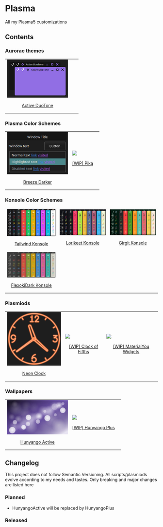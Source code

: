 # Plasma

All my Plasma5 customizations

## Contents

### Aurorae themes

<table border="0">
  <tr>
    <td>
      <a href="aurorae/themes/ActiveDuoTone">
        <img src="aurorae/themes/ActiveDuoTone/preview.jpg" width="200">
        <p align="center">Active DuoTone</p>
      </a>
    </td>
    <td></td>
    <td></td>
  </tr>
</table>

### Plasma Color Schemes

<table border="0">
  <tr>
    <td>
      <a href="color-schemes/BreezeDarker.colors">
        <img src="color-schemes/BreezeDarker.preview.jpg" width="200">
        <p align="center">Breeze Darker</p>
      </a>
    </td>
    <td>
      <a href="#">
        <img src="https://plchldr.co/i/200x120?&bg=838383&fc=232323" width="200">
        <p align="center">[WIP] Pika</p>
      </a>
    </td>
    <td></td>
  </tr>
</table>

### Konsole Color Schemes

<table border="0">
  <tr>
    <td>
      <a href="konsole/Tailwind.colorscheme">
        <img src="konsole/Tailwind.preview.jpg" width="200">
        <p align="center">Tailwind Konsole</p>
      </a>
    </td>
    <td>
      <a href="konsole/Lorikeet.colorscheme">
        <img src="konsole/Lorikeet.preview.jpg" width="200">
        <p align="center">Lorikeet Konsole</p>
      </a>
    </td>
    <td>
      <a href="konsole/Girgit.colorscheme">
        <img src="konsole/Girgit.preview.jpg" width="200">
        <p align="center">Girgit Konsole</p>
      </a>
    </td>
  </tr>
  <tr>
    <td>
      <a href="konsole/FlexokiDark.colorscheme">
        <img src="konsole/FlexokiDark.preview.png" width="200">
        <p align="center">FlexokiDark Konsole</p>
      </a>
    </td>
    <td>
    </td>
    <td>
    </td>
  </tr>
</table>

### Plasmiods

<table border="0">
  <tr>
    <td>
      <a href="plasma/plasmoids/com.github.aryan02420.neonclock">
        <img src="plasma/plasmoids/com.github.aryan02420.neonclock/neonclock.png" width="200">
        <p align="center">Neon Clock</p>
      </a>
    </td>
    <td>
      <a href="#">
        <img src="https://plchldr.co/i/200x120?&bg=838383&fc=232323" width="200">
        <p align="center">[WIP] Clock of Fifths</p>
      </a>
    </td>
    <td>
      <a href="#">
        <img src="https://plchldr.co/i/200x120?&bg=838383&fc=232323" width="200">
        <p align="center">[WIP] MaterialYou Widgets</p>
      </a>
    </td>
  </tr>
</table>

### Wallpapers

<table border="0">
  <tr>
    <td>
      <a href="plasma/wallpapers/com.github.aryan02420.hunyangoAccent">
        <img src="plasma/wallpapers/com.github.aryan02420.hunyangoAccent/preview.jpg" width="200">
        <p align="center">Hunyango Active</p>
      </a>
    </td>
    <td>
      <a href="#">
        <img src="https://plchldr.co/i/200x120?&bg=838383&fc=232323" width="200">
        <p align="center">[WIP] Hunyango Plus</p>
      </a>
    </td>
    <td></td>
  </tr>
</table>

## Changelog

This project does not follow Semantic Versioning. All scripts/plasmiods evolve according to my needs and tastes. Only breaking and major changes are listed here

### Planned

  - HunyangoActive will be replaced by HunyangoPlus
### Released
